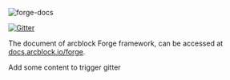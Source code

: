 ![forge-docs](https://www.arcblock.io/.netlify/functions/badge/?text=Forge%20Documentation)

[![Gitter](https://badges.gitter.im/ArcBlock/community.svg)](https://gitter.im/ArcBlock/community?utm_source=badge&utm_medium=badge&utm_campaign=pr-badge)

The document of arcblock Forge framework, can be accessed at [docs.arcblock.io/forge](http://docs.arcblock.io/forge).

Add some content to trigger gitter
